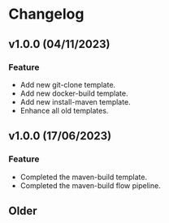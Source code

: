 # Changelog

## v1.0.0 (04/11/2023)

### Feature

- Add new git-clone template.
- Add new docker-build template.
- Add new install-maven template.
- Enhance all old templates.

## v1.0.0 (17/06/2023)

### Feature

- Completed the maven-build template.
- Completed the maven-build flow pipeline.

## Older
